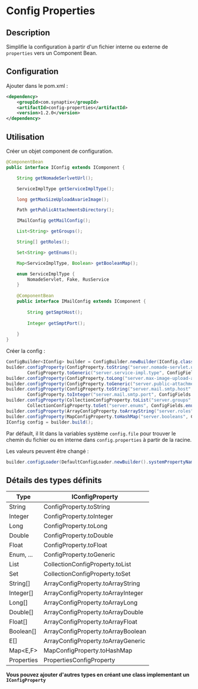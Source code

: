 # Config Properties
 
## Description

Simplifie la configuration à partir d'un fichier interne ou externe de `properties` vers un Component Bean.

## Configuration

Ajouter dans le pom.xml :

```xml
<dependency>
	<groupId>com.synaptix</groupId>
	<artifactId>config-properties</artifactId>
	<version>1.2.0</version>
</dependency>
```

## Utilisation

Créer un objet component de configuration.

```java
@ComponentBean
public interface IConfig extends IComponent {

    String getNomadeSerlvetUrl();

    ServiceImplType getServiceImplType();

    long getMaxSizeUploadAvarieImage();

    Path getPublicAttachmentsDirectory();

    IMailConfig getMailConfig();

    List<String> getGroups();

    String[] getRoles();

    Set<String> getEnums();

    Map<ServiceImplType, Boolean> getBooleanMap();

    enum ServiceImplType {
        NomadeServlet, Fake, RusService
    }
    
    @ComponentBean
    public interface IMailConfig extends IComponent {
    
        String getSmptHost();
    
        Integer getSmptPort();
    
    }
}
```

Créer la config :

```java
ConfigBuilder<IConfig> builder = ConfigBuilder.newBuilder(IConfig.class);
builder.configProperty(ConfigProperty.toString("server.nomade-servlet.url", ConfigFields.nomadeSerlvetUrl, null),
        ConfigProperty.toGeneric("server.service-impl.type", ConfigFields.serviceImplType, IConfig.ServiceImplType::valueOf, IConfig.ServiceImplType.Fake));
builder.configProperty(ConfigProperty.toLong("server.max-image-upload-avarie", ConfigFields.maxSizeUploadAvarieImage, 1024L * 1024L /* 1Mo */));
builder.configProperty(ConfigProperty.toGeneric("server.public-attachments-path", ConfigFields.publicAttachmentsDirectory, Paths::get, Paths.get("public/attachments/")));
builder.configProperty(ConfigProperty.toString("server.mail.smtp.host", ConfigFields.mailConfig().dot().smptHost().name(), null),
        ConfigProperty.toInteger("server.mail.smtp.port", ConfigFields.mailConfig().dot().smptPort().name(), null));
builder.configProperty(CollectionConfigProperty.toList("server.groups", ConfigFields.groups, ConfigProperty.STRING_FROM_STRING, null),
        CollectionConfigProperty.toSet("server.enums", ConfigFields.enums, ConfigProperty.STRING_FROM_STRING, null));
builder.configProperty(ArrayConfigProperty.toArrayString("server.roles", ConfigFields.roles,  null));
builder.configProperty(MapConfigProperty.toHashMap("server.booleans", ConfigFields.booleanMap, IConfig.ServiceImplType::valueOf, ConfigProperty.BOOLEAN_FROM_STRING, null));
IConfig config = builder.build();
```

Par défault, il lit dans la variables système `config.file` pour trouver le chemin du fichier ou en interne dans `config.properties` à partir de la racine.

Les valeurs peuvent être changé :
 
``` java
builder.configLoader(DefaultConfigLoader.newBuilder().systemPropertyName("configuration").internalPropertiesPath("others/others.properties").build());
```

## Détails des types définits

| Type | IConfigProperty |
|---|------------|
| String | ConfigProperty.toString |
| Integer | ConfigProperty.toInteger |
| Long | ConfigProperty.toLong |
| Double | ConfigProperty.toDouble |
| Float | ConfigProperty.toFloat |
| Enum, ... | ConfigProperty.toGeneric |
| List<E> | CollectionConfigProperty.toList |
| Set<E> | CollectionConfigProperty.toSet |
| String[] | ArrayConfigProperty.toArrayString |
| Integer[] | ArrayConfigProperty.toArrayInteger |
| Long[] | ArrayConfigProperty.toArrayLong |
| Double[] | ArrayConfigProperty.toArrayDouble |
| Float[] | ArrayConfigProperty.toArrayFloat |
| Boolean[] | ArrayConfigProperty.toArrayBoolean |
| E[] | ArrayConfigProperty.toArrayGeneric |
| Map<E,F> | MapConfigProperty.toHashMap |
| Properties | PropertiesConfigProperty |

**Vous pouvez ajouter d'autres types en créant une class implementant un `IConfigProperty`**